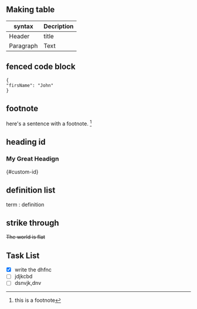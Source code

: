 ## Making table
| syntax | Decription |
| ---------- | ---------- |
| Header | title |
| Paragraph | Text |

## fenced code block
```
{
"firsName": "John"
}
```

## footnote
here's a sentence with a footnote. [^1]
[^1]: this is a footnote

## heading id
### My Great Headign 
{#custom-id}

## definition list
term
: definition

## strike through
~~The world is flat~~

## Task List
- [x] write the dhfnc
- [ ] jdjkcbd
- [ ] dsnvjk,dnv
